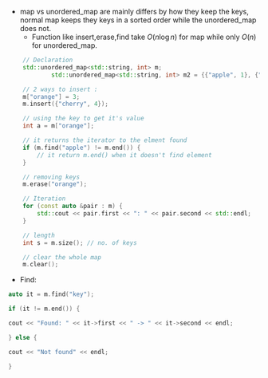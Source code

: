 

 - map vs unordered_map are mainly differs by how they keep the keys, normal map keeps they keys in a sorted order while the unordered_map does not.
	 - Function like insert,erase,find take $O(n \log n)$ for map while only 
	   $O(n)$ for unordered_map.   
```cpp
    // Declaration 
    std::unordered_map<std::string, int> m;
			std::unordered_map<std::string, int> m2 = {{"apple", 1}, {"banana", 2}};

    // 2 ways to insert :
    m["orange"] = 3;
    m.insert({"cherry", 4});

    // using the key to get it's value
    int a = m["orange"];

    // it returns the iterator to the elment found
    if (m.find("apple") != m.end()) {
        // it return m.end() when it doesn't find element
    }

    // removing keys
    m.erase("orange"); 

    // Iteration
    for (const auto &pair : m) {
        std::cout << pair.first << ": " << pair.second << std::endl;
    }

    // length
    int s = m.size(); // no. of keys

    // clear the whole map
    m.clear();
```

- Find:
```cpp
auto it = m.find("key");

if (it != m.end()) {

cout << "Found: " << it->first << " -> " << it->second << endl;

} else {

cout << "Not found" << endl;

}
```